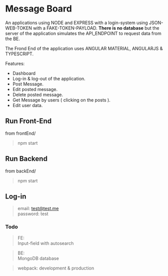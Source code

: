 #  Message Board
An applications using NODE and EXPRESS with a login-system using JSON-WEB-TOKEN with a FAKE-TOKEN-PAYLOAD. <b>There is no database</b> but the server of the application simulates the API_ENDPOINT to request data from the BE.

The Frond End of the application uses ANGULAR MATERIAL, ANGULARJS & TYPESCRIPT.  

Features:<br/>
* Dashboard<br/>
* Log-in & log-out of the application.<br/>
* Post Message.<br/>
* Edit posted message.<br/>
* Delete posted message.<br/>
* Get Message by users ( clicking on the posts ).<br/>
* Edit user data.<br/>

## Run Front-End
from frontEnd/

> npm start

## Run Backend
from backEnd/

> npm start

## Log-in
> email: test@test.me<br>
> password: test


### Todo
> FE:<br/>
> Input-field with autosearch <br/>

> BE:<br/>
> MongoDB database <br/>

> webpack: development & production<br/>


